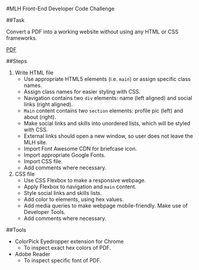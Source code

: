#MLH Front-End Developer Code Challenge

##Task

Convert a PDF into a working website without using any HTML or CSS frameworks.

[PDF](./2018-07-front-end-challenge-source.pdf)

##Steps
1. Write HTML file
    * Use appropriate HTML5 elements (i.e. `main`) or assign specific class names.
    * Assign class names for easier styling with CSS.
    * Navigation contains two `div` elements: name (left aligned) and social links (right aligned).
    * `Main` content contains two `section` elements: profile pic (left) and about (right).
    * Make social links and skills into unordered lists, which will be styled with CSS.
    * External links should open a new window, so user does not leave the MLH site.
    * Import Font Awesome CDN for briefcase icon.
    * Import appropriate Google Fonts.
    * Import CSS file.
    * Add comments where necessary.
2. CSS file
    * Use CSS Flexbox to make a responsive webpage.
    * Apply Flexbox to navigation and `main` content.
    * Style social links and skills lists.
    * Add color to elements, using hex values.
    * Add media queries to make webpage mobile-friendly. Make use of Developer Tools.
    * Add comments where necessary.

##Tools

* ColorPick Eyedropper extension for Chrome 
    * To inspect exact hex colors of PDF.
* Adobe Reader 
    * To inspect specific font of PDF.
